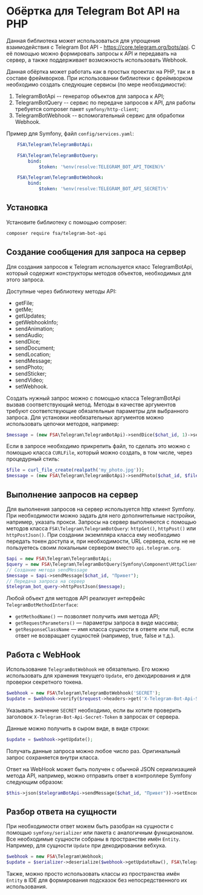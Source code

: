 # Обёртка для Telegram Bot API на PHP

Данная библиотека может использоваться для упрощения взаимодействия с Telegram Bot API - <https://core.telegram.org/bots/api>. С её помощью можно формировать запросы к API и передавать на сервер, а также поддерживает возможность использовать Webhook.

Данная обёртка может работать как в простых проектах на PHP, так и в составе фреймворков. При использовании библиотеки с фреймворком необходимо создать следующие сервисы (по мере необходимости):

1. TelegramBotApi -- генератор объектов для запроса к API;
2. TelegramBotQuery -- сервис по передаче запросов к API, для работы требуется composer пакет `symfony/http-client`;
3. TelegramBotWebhook -- вспомогательный сервис для обработки Webhook.

Пример для Symfony, файл `config/services.yaml`:

```yaml
    FSA\Telegram\TelegramBotApi:

    FSA\Telegram\TelegramBotQuery:
        bind:
            $token: '%env(resolve:TELEGRAM_BOT_API_TOKEN)%'

    FSA\Telegram\TelegramBotWebhook:
        bind:
            $token: '%env(resolve:TELEGRAM_BOT_API_SECRET)%'
```

## Установка

Установите библиотеку с помощью composer:

```bash
composer require fsa/telegram-bot-api
```

## Создание сообщения для запроса на сервер

Для создания запросов к Telegram используется класс TelegramBotApi, который содержит конструкторы методов объектов, необходимых для этого запроса.

Доступные через библиотеку методы API:

* getFile;
* getMe;
* getUpdates;
* getWebhookInfo;
* sendAnimation;
* sendAudio;
* sendDice;
* sendDocument;
* sendLocation;
* sendMessage;
* sendPhoto;
* sendSticker;
* sendVideo;
* setWebhook.

Создать нужный запрос можно с помощью класса TelegramBotApi вызвав соответствующий метод. Методы в качестве аргументов требуют соответствующие обязательные параметры для выбранного запроса. Для установки необязательных аргументов можно использовать цепочки методов, например:

```php
$message = (new FSA\Telegram\TelegramBotApi)->sendDice($chat_id, 1)->setDisableNotification()->setProtectContent();
```

Если в запросе необходимо прикрепить файл, то сделать это можно с помощью класса `CURLFile`, который можно создать, в том числе, через процедурный стиль:

```php
$file = curl_file_create(realpath('my_photo.jpg'));
$message = (new FSA\Telegram\TelegramBotApi)->sendPhoto($chat_id, $file);
```

## Выполнение запросов на сервер

Для выполнения запросов на сервер используется http клиент Symfony. При необходимости можно задать для него дополнительные настройки, например, указать прокси. Запросы на сервер выполняются с помощью методов класса `FSA\Telegram\TelegramBotQuery`: `httpGet()`, `httpPost()` или `httpPostJson()`. При создании экземпляра класса ему необходимо передать токен доступа и, при необходимости, URL сервера, если не не пользуетесь своим локальным сервером вместо `api.telegram.org`.

```php
$api = new FSA\Telegram\TelegramBotApi;
$query = new FSA\Telegram\TelegramBotQuery(Symfony\Component\HttpClient\HttpClient::create(), 'TOKEN');
// Создание метода sendMessage
$message = $api->sendMessage($chat_id, "Привет");
// Передача запроса на сервер
$telegram_bot_query->httpPostJson($message);
```

Любой объект для методов API реализует интерфейс `TelegramBotMethodInterface`:

* `getMethodName()` — позволяет получить имя метода API;
* `getRequestParameters()` — параметры запроса в виде массива;
* `getResponseClassName` — имя класса сущности в ответе или null, если ответ не возвращает сущностей (например, true, false и т.д.).

## Работа с WebHook

Использование `TelegramBotWebhook` не обязательно. Его можно использовать для хранения текущего `Update`, его декодирования и для проверки секретного токена.

```php
$webhook = new FSA\Telegram\TelegramBotWebhook('SECRET');
$update = $webhook->verify($request->headers->get('X-Telegram-Bot-Api-Secret-Token'))->setUpdate($request->getContent())->getDecodedUpdate();
```

Указывать значение `SECRET` необходимо, если вы хотите проверить заголовок `X-Telegram-Bot-Api-Secret-Token` в запросах от сервера.

Данные можно получить в сыром виде, в виде строки:

```php
$update = $webhook->getUpdate();
```

Получать данные запроса можно любое число раз. Оригинальный запрос сохраняется внутри класса.

Ответ на WebHook может быть получен с обычной JSON сериализацией метода API, например, можно отправить ответ в контроллере Symfony следующим образом:

```php
$this->json($telegramBotApi->sendMessage($chat_id, "Привет"))->setEncodingOptions(JSON_UNESCAPED_UNICODE);
```

## Разбор ответа на сущности

При необходимости ответ можем быть разобран на сущности с помощью `symfony/serializer` или пакета с аналогичным функционалом. Все необходимые сущности собраны в пространстве имён `Entity`. Например, для сущности `Update` при декодировании вебхука.

```php
$webhook = new FSA\Telegram\Webhook;
$update = $serializer->deserialize($webhook->getUpdateRaw(), FSA\Telegram\Entity\Update::class, 'json');
```

Также, можно просто использовать классы из пространства имён `Entity` в IDE для формирования подсказок без непосредственного их использования.
